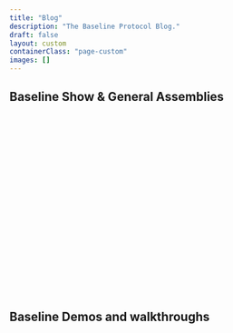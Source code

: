 ```yaml
---
title: "Blog"
description: "The Baseline Protocol Blog."
draft: false
layout: custom
containerClass: "page-custom"
images: []
---
```


<div class="row row-cols-1 row-cols-lg-2">
  <div class="col d-flex">
    <div class="card card-body flex-fill mb-0">
      <h2 class="h4">Baseline Show & General Assemblies</h2>
      <div class="ratio ratio-16x9">
        <iframe
          class="lazyload"
          width="560"
          height="315"
          id="baseline-show"
          title="YouTube video player"
          frameborder="0"
          allow="accelerometer; autoplay; clipboard-write; encrypted-media; gyroscope; picture-in-picture"
          allowfullscreen
        ></iframe>
      </div>
    </div>
  </div>
  <div class="col d-flex">
    <div class="card card-body flex-fill mb-0">
      <h2 class="h4">Baseline Demos and walkthroughs</h2>
      <div class="ratio ratio-16x9">
        <iframe
          class="lazyload"
          width="560"
          height="315"
          data-src="https://www.youtube.com/embed/C96wepNNP4Y"
          title="YouTube video player"
          frameborder="0"
          allow="accelerometer; autoplay; clipboard-write; encrypted-media; gyroscope; picture-in-picture"
          allowfullscreen
        ></iframe>
      </div>
    </div>
  </div>
</div>

